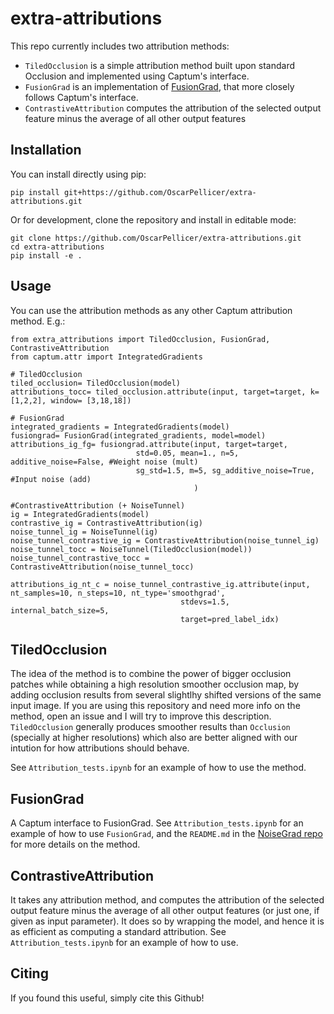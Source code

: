 # extra-attributions

This repo currently includes two attribution methods:

- `TiledOcclusion` is a simple attribution method built upon standard Occlusion and implemented using Captum's interface.
- `FusionGrad` is an implementation of [FusionGrad](https://github.com/understandable-machine-intelligence-lab/NoiseGrad), that more closely follows Captum's interface.
 - `ContrastiveAttribution` computes the attribution of the selected output feature minus the average of all other output features

## Installation

You can install directly using pip:

```{bash}
pip install git+https://github.com/OscarPellicer/extra-attributions.git
```

Or for development, clone the repository and install in editable mode:

```{bash}
git clone https://github.com/OscarPellicer/extra-attributions.git
cd extra-attributions
pip install -e .
```

## Usage

You can use the attribution methods as any other Captum attribution method. E.g.:

```{python}
from extra_attributions import TiledOcclusion, FusionGrad, ContrastiveAttribution
from captum.attr import IntegratedGradients

# TiledOcclusion
tiled_occlusion= TiledOcclusion(model)
attributions_tocc= tiled_occlusion.attribute(input, target=target, k=[1,2,2], window= [3,18,18])

# FusionGrad
integrated_gradients = IntegratedGradients(model)
fusiongrad= FusionGrad(integrated_gradients, model=model)
attributions_ig_fg= fusiongrad.attribute(input, target=target,
                            std=0.05, mean=1., n=5, additive_noise=False, #Weight noise (mult)
                            sg_std=1.5, m=5, sg_additive_noise=True, #Input noise (add)
                                         )
                                         
#ContrastiveAttribution (+ NoiseTunnel)
ig = IntegratedGradients(model)
contrastive_ig = ContrastiveAttribution(ig)
noise_tunnel_ig = NoiseTunnel(ig)
noise_tunnel_contrastive_ig = ContrastiveAttribution(noise_tunnel_ig)
noise_tunnel_tocc = NoiseTunnel(TiledOcclusion(model))
noise_tunnel_contrastive_tocc = ContrastiveAttribution(noise_tunnel_tocc)

attributions_ig_nt_c = noise_tunnel_contrastive_ig.attribute(input, nt_samples=10, n_steps=10, nt_type='smoothgrad',
                                      stdevs=1.5, internal_batch_size=5,
                                      target=pred_label_idx)
```

## TiledOcclusion

<!-- For a full woring example, refer to the `Tutorial.ipynb`

Some notes about `TiledOcclusion`:

- If we set `k = [1,1,1]`, it is the same as using standard `Occlusion`
- By using higher values of `k`, the resolution of the attribution gets increased by that factor `k`
- `TiledOcclusion` supports from 1D to 4D tensors (without counting the batch dimension)
- It has been designed to share the interface with Captum, as such it is possible to use Captum's `NoiseTunnel(TiledOcclusion(model))` on top
- The computational costs are exactly the same as for the standard `Occlusion` for a given output resolution

Here we can see some examples of attributions. Notice that when `k = [1,1,1]` `TiledOcclusion` == `Occlusion`; also, notice that in some images class `cock` is being predicted, while on others it is class `hen`, as indicated in the title:

Using Captum's Occlusion (i.e. using TiledOcclusion with `k = [1,1,1]`):
![Using Occlusion](https://github.com/OscarPellicer/tiled_occlusion/blob/main/media/occlusion_1.png)
![Using Occlusion](https://github.com/OscarPellicer/tiled_occlusion/blob/main/media/occlusion_2.png)
![Using Occlusion](https://github.com/OscarPellicer/tiled_occlusion/blob/main/media/occlusion_3b.png)
![Using Occlusion](https://github.com/OscarPellicer/tiled_occlusion/blob/main/media/occlusion_4b.png)

And using TiledOcclusion:
![Using TiledOcclusion](https://github.com/OscarPellicer/tiled_occlusion/blob/main/media/tiled_occlusion_1.png)
![Using TiledOcclusion](https://github.com/OscarPellicer/tiled_occlusion/blob/main/media/tiled_occlusion_2.png)
![Using TiledOcclusion](https://github.com/OscarPellicer/tiled_occlusion/blob/main/media/tiled_occlusion_3.png)
![Using TiledOcclusion](https://github.com/OscarPellicer/tiled_occlusion/blob/main/media/tiled_occlusion_4b.png) -->


The idea of the method is to combine the power of bigger occlusion patches while obtaining a high resolution smoother occlusion map, by adding occlusion results from several slightlhy shifted versions of the same input image. If you are using this repository and need more info on the method, open an issue and I will try to improve this description. `TiledOcclusion` generally produces smoother results than `Occlusion` (specially at higher resolutions) which also are better aligned with our intution for how attributions should behave.

See `Attribution_tests.ipynb` for an example of how to use the method.

## FusionGrad

A Captum interface to FusionGrad. See `Attribution_tests.ipynb` for an example of how to use `FusionGrad`, and the `README.md` in the [NoiseGrad repo](https://github.com/understandable-machine-intelligence-lab/NoiseGrad) for more details on the method.

## ContrastiveAttribution

It takes any attribution method, and computes the attribution of the selected output feature minus the average of all other output features (or just one, if given as input parameter). It does so by wrapping the model, and hence it is as efficient as computing a standard attribution. See `Attribution_tests.ipynb` for an example of how to use.

## Citing

If you found this useful, simply cite this Github!
